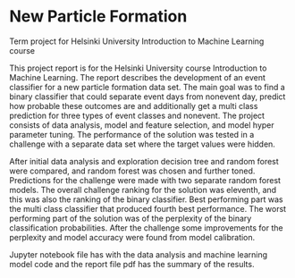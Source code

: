 # New Particle Formation

Term project for Helsinki University Introduction to Machine Learning course

This project report is for the Helsinki University course Introduction to Machine Learning. The
report describes the development of an event classifier for a new particle formation data set. The
main goal was to find a binary classifier that could separate event days from nonevent day, predict
how probable these outcomes are and additionally get a multi class prediction for three types of
event classes and nonevent. The project consists of data analysis, model and feature selection, and
model hyper parameter tuning. The performance of the solution was tested in a challenge with a
separate data set where the target values were hidden.

After initial data analysis and exploration decision tree and random forest were compared, and
random forest was chosen and further toned. Predictions for the challenge were made with two
separate random forest models. The overall challenge ranking for the solution was eleventh, and this
was also the ranking of the binary classifier. Best performing part was the multi class classifier that
produced fourth best performance. The worst performing part of the solution was of the perplexity
of the binary classification probabilities. After the challenge some improvements for the perplexity
and model accuracy were found from model calibration.

Jupyter notebook file has with the data analysis and machine learning model code and the report file pdf has the summary of the results.
